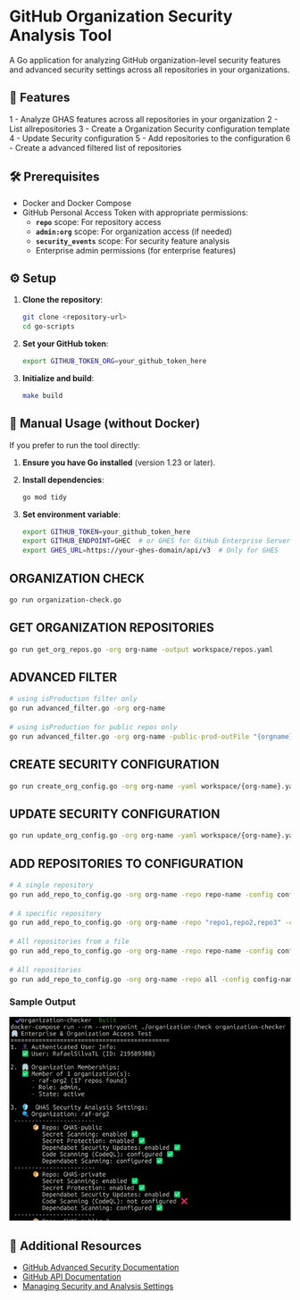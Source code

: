 # GitHub Organization Security Analysis Tool

A Go application for analyzing GitHub organization-level security features and advanced security settings across all repositories in your organizations.

## 🚀 Features

1 - Analyze GHAS features across all repositories in your organization
2 - List allrepositories
3 - Create a Organization Security configuration template
4 - Update Security configuration
5 - Add repositories to the configuration
6 - Create a advanced filtered list of repositories

## 🛠️ Prerequisites

- Docker and Docker Compose
- GitHub Personal Access Token with appropriate permissions:
  - **`repo`** scope: For repository access
  - **`admin:org`** scope: For organization access (if needed)
  - **`security_events`** scope: For security feature analysis
  - Enterprise admin permissions (for enterprise features)

## ⚙️ Setup

1. **Clone the repository**:
   ```bash
   git clone <repository-url>
   cd go-scripts
   ```

2. **Set your GitHub token**:
   ```bash
   export GITHUB_TOKEN_ORG=your_github_token_here
   ```

3. **Initialize and build**:
   ```bash
   make build
   ```

## 🔧 Manual Usage (without Docker)

If you prefer to run the tool directly:

1. **Ensure you have Go installed** (version 1.23 or later).

2. **Install dependencies**:
   ```bash
   go mod tidy
   ```

3. **Set environment variable**:
   ```bash
   export GITHUB_TOKEN=your_github_token_here
   export GITHUB_ENDPOINT=GHEC  # or GHES for GitHub Enterprise Server
   export GHES_URL=https://your-ghes-domain/api/v3  # Only for GHES
   ```

## ORGANIZATION CHECK

   ```bash
   go run organization-check.go
   ```

## GET ORGANIZATION REPOSITORIES

   ```bash
   go run get_org_repos.go -org org-name -output workspace/repos.yaml
   ```
## ADVANCED FILTER

   ```bash
   # using isProduction filter only
   go run advanced_filter.go -org org-name

   # using isProduction for public repos only
   go run advanced_filter.go -org org-name -public-prod-outFile "{orgname}-prod-public.txt"
   ```

## CREATE SECURITY CONFIGURATION
   
   ```bash
   go run create_org_config.go -org org-name -yaml workspace/{org-name}.yaml
   ```

## UPDATE SECURITY CONFIGURATION

   ```bash
   go run update_org_config.go -org org-name -yaml workspace/{org-name}.yaml
   ```

## ADD REPOSITORIES TO CONFIGURATION

   ```bash
   # A single repository
   go run add_repo_to_config.go -org org-name -repo repo-name -config config-name

   # A specific repository
   go run add_repo_to_config.go -org org-name -repo "repo1,repo2,repo3" -config config-name

   # All repositories from a file
   go run add_repo_to_config.go -org org-name -repo repo-name -config config-name

   # All repositories
   go run add_repo_to_config.go -org org-name -repo all -config config-name
   ```



### Sample Output


![sample](./images/sample-output.png)


## 🔗 Additional Resources

- [GitHub Advanced Security Documentation](https://docs.github.com/en/enterprise-cloud@latest/get-started/learning-about-github/about-github-advanced-security)
- [GitHub API Documentation](https://docs.github.com/en/rest)
- [Managing Security and Analysis Settings](https://docs.github.com/en/repositories/managing-your-repositorys-settings-and-features/enabling-features-for-your-repository/managing-security-and-analysis-settings-for-your-repository)
